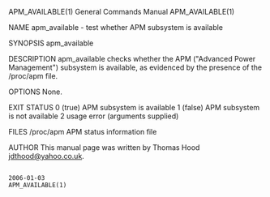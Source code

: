 APM_AVAILABLE(1)                                                                 General Commands Manual                                                                 APM_AVAILABLE(1)

NAME
       apm_available - test whether APM subsystem is available

SYNOPSIS
       apm_available

DESCRIPTION
       apm_available checks whether the APM ("Advanced Power Management") subsystem is available, as evidenced by the presence of the /proc/apm file.

OPTIONS
       None.

EXIT STATUS
       0 (true)       APM subsystem is available
       1 (false)      APM subsystem is not available
       2              usage error (arguments supplied)

FILES
       /proc/apm         APM status information file

AUTHOR
       This manual page was written by Thomas Hood <jdthood@yahoo.co.uk>.

                                                                                        2006-01-03                                                                       APM_AVAILABLE(1)
